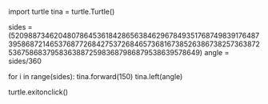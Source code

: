 import turtle
tina = turtle.Turtle()

sides = (52098873462048078645361842865638462967849351768749839176487395868721465376877268427537268465736816738526386738257363872536758683795836388725983687986879538639578649)
angle = sides/360


for i in range(sides):
    tina.forward(150)
    tina.left(angle)
    
turtle.exitonclick()